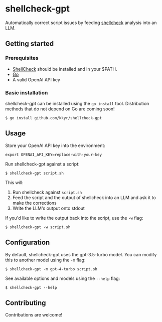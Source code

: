 # shellcheck-gpt

Automatically correct script issues by feeding [shellcheck](https://www.shellcheck.net) analysis into an LLM.

## Getting started

### Prerequisites

- [ShellCheck](https://www.shellcheck.net) should be installed and in your $PATH.
- [Go](https://go.dev/doc/install)
- A valid OpenAI API key

### Basic installation

shellcheck-gpt can be installed using the `go install` tool. Distribution methods that do not depend on Go are coming soon!

```shell
$ go install github.com/kkyr/shellcheck-gpt
```

## Usage

Store your OpenAI API key into the environment:

```shell
export OPENAI_API_KEY=replace-with-your-key
```

Run shellcheck-gpt against a script:

```shell
$ shellcheck-gpt script.sh
```

This will:

1. Run shellcheck against `script.sh`
1. Feed the script and the output of shellcheck into an LLM and ask it to make the corrections
1. Write the LLM's output onto stdout

If you'd like to write the output back into the script, use the `-w` flag:

```shell
$ shellcheck-gpt -w script.sh
```

## Configuration

By default, shellcheck-gpt uses the gpt-3.5-turbo model. You can modify this to another model using the `-m` flag:

```shell
$ shellcheck-gpt -m gpt-4-turbo script.sh
```

See available options and models using the `--help` flag:

```shell
$ shellcheck-gpt --help
```

## Contributing

Contributions are welcome!
